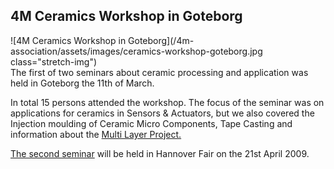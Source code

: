 ## 4M Ceramics Workshop in Goteborg

![4M Ceramics Workshop in Goteborg](/4m-association/assets/images/ceramics-workshop-goteborg.jpg class="stretch-img")  
The first of two seminars about ceramic processing and application was held in Goteborg the 11th of March.  

In total 15 persons attended the workshop. The focus of the seminar was on applications for ceramics in Sensors & Actuators, but we also covered the Injection moulding of Ceramic Micro Components, Tape Casting and information about the [Multi Layer Project.](/node/19)

[The second seminar](/node/56) will be held in Hannover Fair on the 21st April 2009.